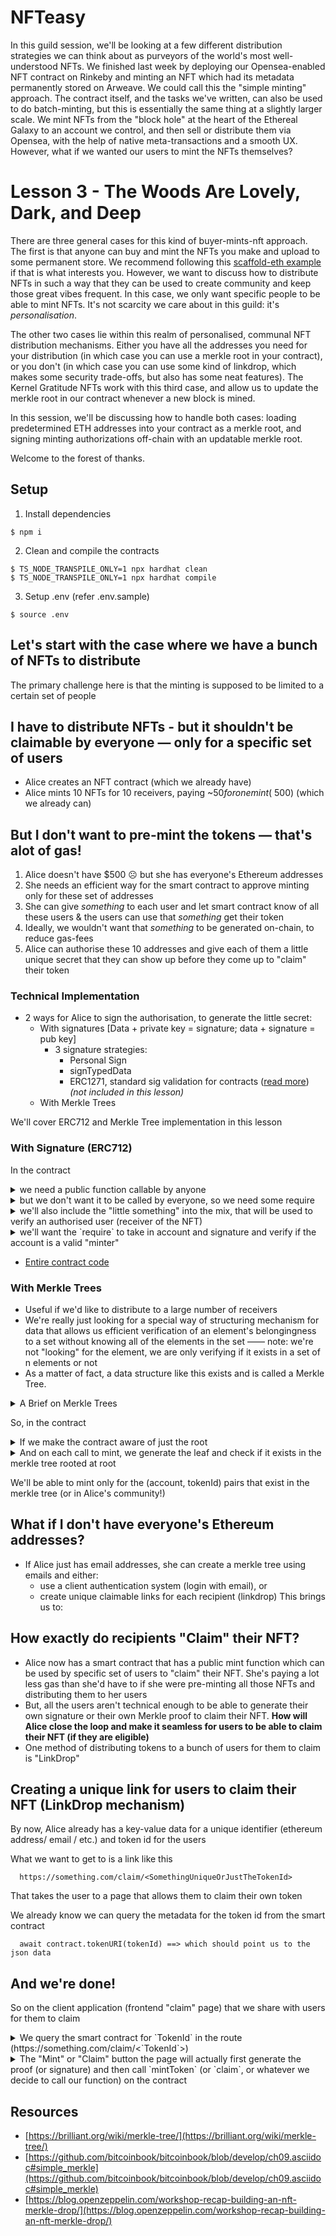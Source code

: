 # NFTeasy 

In this guild session, we'll be looking at a few different distribution strategies we can think about as purveyors of the world's most well-understood NFTs. We finished last week by deploying our Opensea-enabled NFT contract on Rinkeby and minting an NFT which had its metadata permanently stored on Arweave. We could call this the "simple minting" approach. The contract itself, and the tasks we've written, can also be used to do batch-minting, but this is essentially the same thing at a slightly larger scale. We mint NFTs from the "block hole" at the heart of the Ethereal Galaxy to an account we control, and then sell or distribute them via Opensea, with the help of native meta-transactions and a smooth UX. However, what if we wanted our users to mint the NFTs themselves?

# Lesson 3 - The Woods Are Lovely, Dark, and Deep

There are three general cases for this kind of buyer-mints-nft approach. The first is that anyone can buy and mint the NFTs you make and upload to some permanent store. We recommend following this [scaffold-eth example](https://github.com/scaffold-eth/scaffold-eth/tree/buyer-mints-nft) if that is what interests you. However, we want to discuss how to distribute NFTs in such a way that they can be used to create community and keep those great vibes frequent. In this case, we only want specific people to be able to mint NFTs. It's not scarcity we care about in this guild: it's _personalisation_.

The other two cases lie within this realm of personalised, communal NFT distribution mechanisms. Either you have all the addresses you need for your distribution (in which case you can use a merkle root in your contract), or you don't (in which case you can use some kind of linkdrop, which makes some security trade-offs, but also has some neat features). The Kernel Gratitude NFTs work with this third case, and allow us to update the merkle root in our contract whenever a new block is mined.

In this session, we'll be discussing how to handle both cases: loading predetermined ETH addresses into your contract as a merkle root, and signing minting authorizations off-chain with an updatable merkle root.

Welcome to the forest of thanks.

## Setup

1. Install dependencies

```
$ npm i
```

2. Clean and compile the contracts

```
$ TS_NODE_TRANSPILE_ONLY=1 npx hardhat clean
$ TS_NODE_TRANSPILE_ONLY=1 npx hardhat compile
```

3. Setup .env (refer .env.sample)
```
$ source .env
```

## Let's start with the case where we have a bunch of NFTs to distribute
The primary challenge here is that the minting is supposed to be limited to a certain set of people

## I have to distribute NFTs - but it shouldn't be claimable by everyone — only for a specific set of users

- Alice creates an NFT contract (which we already have)
- Alice mints 10 NFTs for 10 receivers, paying ~$50 for one mint (~$500) (which we already can)

## But I don't want to pre-mint the tokens — that's alot of gas!

1. Alice doesn't have $500 ☹️ but she has everyone's Ethereum addresses
2. She needs an efficient way for the smart contract to approve minting only for these set of addresses
3. She can give *something* to each user and let smart contract know of all these users & the users can use that *something* get their token 
4. Ideally, we wouldn't want that *something* to be generated on-chain, to reduce gas-fees
5. Alice can authorise these 10 addresses and give each of them a little unique secret that they can show up before they come up to "claim" their token

### Technical Implementation
- 2 ways for Alice to sign the authorisation, to generate the little secret:
    - With signatures
    [Data + private key = signature; data + signature = pub key]
        - 3 signature strategies:
            - Personal Sign
            - signTypedData
            - ERC1271, standard sig validation for contracts ([read more](https://eips.ethereum.org/EIPS/eip-1271)) *(not included in this lesson)*
    - With Merkle Trees

We'll cover ERC712 and Merkle Tree implementation in this lesson

### With Signature (ERC712)
 
In the contract
<details>
  <summary>
    we need a public function callable by anyone
  </summary>

  ```javascript
    function mintToken(address tokenId) external {
        _safeMint(msg.sender, tokenId);
    }
  ```

</details>
<details>
  <summary>
    but we don't want it to be called by everyone, so we need some require
  </summary>

  ```javascript
    function mintToken(address tokenId) external {
        require(...);
        _safeMint(msg.sender, tokenId);
    }
  ```

</details>

<details>
  <summary>
    we'll also include the "little something" into the mix, that will be used to verify an authorised user (receiver of the NFT)
  </summary>

  ```javascript
    function mintToken(address tokenId, bytes calldata signature, address account) external {
        require(...); // this is where we verify
        _safeMint(account, tokenId); // why did we change this? -- because we only want to mint to "verified" tokens, not msg.sender -- signature being the source of truth
    }
  ```

</details>

<details>
  <summary>
    we'll want the `require` to take in account and signature and verify if the account is a valid "minter"
  </summary>

  ```javascript
  function mintToken(address tokenId, bytes calldata signature, address account) external {
			require(_verify(_hash(account, tokenId), signature), "Invalid signature"); // this is where we verify
			_safeMint(account, tokenId); // why did we change this? -- because we only want to mint to "verified" tokens, not msg.sender -- signature being the source of truth
  }
  ```

  - `_hash` will produce a simple ECDSA sig of the 2 args
  - `_verify` will take a hash and a signature and will first recover address that signed the hash (using signature and hash) and then return true only if the recovered address has a minter role and will return false otherwise

</details>

- [Entire contract code](/contracts/BabelAuthMint.sol)

### With Merkle Trees

- Useful if we'd like to distribute to a large number of receivers
- We're really just looking for a special way of structuring mechanism for data that allows us efficient verification of an element's belongingness to a set without knowing all of the elements in the set  —— note: we're not "looking" for the element, we are only verifying if it exists in a set of n elements or not
- As a matter of fact, a data structure like this exists and is called a Merkle Tree.

<details>
  <summary>
    A Brief on Merkle Trees
  </summary>

  - A merkle tree, also known as a binary hash tree, is a data structure used for efficiently summarizing and verifying the integrity of large sets of data. Merkle trees are binary trees containing cryptographic hashes.
  - Binary = each node has ≤ 2 branches
  - Best used for summarizing and verification
  - Used in peer to peer networks such as Tor, Bitcoin (Blockchain networks), Git

</details>

So, in the contract

<details>
  <summary>If we make the contract aware of just the root</summary>

  ```javascript
    bytes32 immutable public root;
    function setMerkleRoot (bytes32 newRoot) public onlyOwner {
            root = newRoot;
    }
  ```

</details>

<details>
  <summary>
    And on each call to mint, we generate the leaf and check if it exists in the merkle tree rooted at root
  </summary>

  ```javascript
    function mintToken(address account, uint256 tokenId, bytes32[] calldata proof) external {
        require(_verify(_leaf(account, tokenId), proof), "Invalid merkle proof");
        _safeMint(account, tokenId);
    }
  ```

  - `_leaf` creates a leaf from the 2 args, that will be checked for existence is the tree
  - `_verify` Takes a leaf, proof and root — proof is the claim that leaf exists in the tree, the function returns true if the leaf is a part of the tree (claim is correct), and returns false otherwise
</details>

We'll be able to mint only for the (account, tokenId) pairs that exist in the merkle tree (or in Alice's community!)

## What if I don't have everyone's Ethereum addresses?
- If Alice just has email addresses, she can create a merkle tree using emails and either:
    - use a client authentication system (login with email), or
    - create unique claimable links for each recipient (linkdrop)
This brings us to:

## How exactly do recipients "Claim" their NFT?
- Alice now has a smart contract that has a public mint function which can be used by specific set of users to "claim" their NFT. She's paying a lot less gas than she'd have to if she were pre-minting all those NFTs and distributing them to her users
- But, all the users aren't technical enough to be able to generate their own signature or their own Merkle proof to claim their NFT. **How will Alice close the loop and make it seamless for users to be able to claim their NFT (if they are eligible)**
- One method of distributing tokens to a bunch of users for them to claim is "LinkDrop"

## Creating a unique link for users to claim their NFT (LinkDrop mechanism)
By now, Alice already has a key-value data for a unique identifier (ethereum address/ email / etc.) and token id for the users

What we want to get to is a link like this

```
  https://something.com/claim/<SomethingUniqueOrJustTheTokenId>
```

That takes the user to a page that allows them to claim their own token

We already know we can query the metadata for the token id from the smart contract
```
  await contract.tokenURI(tokenId) ==> which should point us to the json data
```

## And we're done!
So on the client application (frontend "claim" page) that we share with users for them to claim

<details>
  <summary>
    We query the smart contract for `TokenId` in the route (https://something.com/claim/<`TokenId`>)
  </summary>
  ```javascript
    await contract.tokenURI(tokenId);
  ```
  & display the returned json metadata on the application
</details>

<details>
  <summary>
    The "Mint" or "Claim" button the page will actually first generate the proof (or signature) and then call `mintToken` (or `claim`, or whatever we decide to call our function) on the contract
  </summary>
  ```javascript
    const proof = (await tree).getProof(tokenId);
    await contract.mintToken (address, tokenId, proof);
  ```
</details>

## Resources
- [https://brilliant.org/wiki/merkle-tree/](https://brilliant.org/wiki/merkle-tree/)
- [https://github.com/bitcoinbook/bitcoinbook/blob/develop/ch09.asciidoc#simple_merkle](https://github.com/bitcoinbook/bitcoinbook/blob/develop/ch09.asciidoc#simple_merkle)
- [https://blog.openzeppelin.com/workshop-recap-building-an-nft-merkle-drop/](https://blog.openzeppelin.com/workshop-recap-building-an-nft-merkle-drop/)